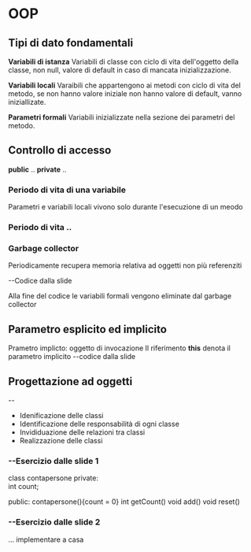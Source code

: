 # OOP
## Tipi di dato fondamentali

**Variabili di istanza**
	Variabili di classe con ciclo di vita dell'oggetto della classe, non null, valore di default in caso di mancata inizializzazione.

**Variabili locali**
	Varaibili che appartengono ai metodi con ciclo di vita del metodo, se non hanno valore iniziale non hanno valore di default, vanno iniziallizate.

**Parametri formali**
	Variabili inizializzate nella sezione dei parametri del metodo.

## Controllo di accesso
**public** ..
**private** ..

### Periodo di vita di una variabile
Parametri e variabili locali vivono solo durante l'esecuzione di un meodo

### Periodo di vita ..

### Garbage collector
Periodicamente recupera memoria relativa ad oggetti non più referenziti

--Codice dalla slide

Alla fine del codice le variabili formali vengono eliminate dal garbage collector

## Parametro esplicito ed implicito
Prametro implicto: oggetto di invocazione
Il riferimento **this** denota il parametro implicito
--codice dalla slide

## Progettazione ad oggetti 
--
- Idenificazione delle classi
- Identificazione delle responsabilità di ogni classe
- Invididuazione delle relazioni tra classi
- Realizzazione delle classi

### --Esercizio dalle slide 1
class contapersone
private:	
	int count;

public:
	contapersone(){count = 0}
	int getCount()
	void add()
	void reset()

### --Esercizio dalle slide 2
... implementare a casa

